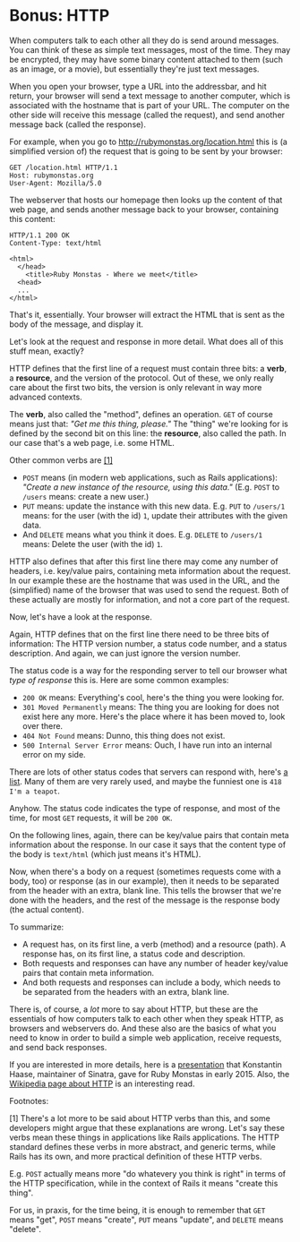 # Bonus: HTTP

When computers talk to each other all they do is send around messages. You can
think of these as simple text messages, most of the time. They may be
encrypted, they may have some binary content attached to them (such as an
image, or a movie), but essentially they're just text messages.

When you open your browser, type a URL into the addressbar, and hit return,
your browser will send a text message to another computer, which is associated
with the hostname that is part of your URL. The computer on the other side
will receive this message (called the request), and send another message back
(called the response).

For example, when you go to
<a href="http://rubymonstas.org/location.html">http://rubymonstas.org/location.html</a>
this is (a simplified version of) the request that is going to be sent by your
browser:

```http
GET /location.html HTTP/1.1
Host: rubymonstas.org
User-Agent: Mozilla/5.0
```

The webserver that hosts our homepage then looks up the content of that web
page, and sends another message back to your browser, containing this content:

```http
HTTP/1.1 200 OK
Content-Type: text/html

<html>
  </head>
    <title>Ruby Monstas - Where we meet</title>
  <head>
  ...
</html>
```

That's it, essentially. Your browser will extract the HTML that is sent as the
body of the message, and display it.

Let's look at the request and response in more detail. What does all of this
stuff mean, exactly?

HTTP defines that the first line of a request must contain three bits: a
**verb**, a **resource**, and the version of the protocol. Out of these, we
only really care about the first two bits, the version is only relevant in way
more advanced contexts.

The **verb**, also called the "method", defines an operation. `GET` of course
means just that: *"Get me this thing, please."* The "thing" we're looking for
is defined by the second bit on this line: the **resource**, also called the
path. In our case that's a web page, i.e. some HTML.

Other common verbs are <a href="#footnote-1">[1]</a>

* `POST` means (in modern web applications, such as Rails applications):
  *"Create a new instance of the resource, using this data."* (E.g. `POST` to
  `/users` means: create a new user.)
* `PUT` means: update the instance with this new data. E.g. `PUT` to `/users/1`
  means: for the user (with the id) `1`, update their attributes with the given
  data.
* And `DELETE` means what you think it does. E.g. `DELETE` to `/users/1` means:
  Delete the user (with the id) `1`.

HTTP also defines that after this first line there may come any number of
headers, i.e. key/value pairs, containing meta information about the request.
In our example these are the hostname that was used in the URL, and the
(simplified) name of the browser that was used to send the request. Both of
these actually are mostly for information, and not a core part of the request.

Now, let's have a look at the response.

Again, HTTP defines that on the first line there need to be three bits of
information: The HTTP version number, a status code number, and a status
description. And again, we can just ignore the version number.

The status code is a way for the responding server to tell our browser what
*type of response* this is. Here are some common examples:

* `200 OK` means: Everything's cool, here's the thing you were looking for.
* `301 Moved Permanently` means: The thing you are looking for does not exist
  here any more. Here's the place where it has been moved to, look over there.
* `404 Not Found` means: Dunno, this thing does not exist.
* `500 Internal Server Error` means: Ouch, I have run into an internal error on
   my side.

There are lots of other status codes that servers can respond with, here's
<a href="http://en.wikipedia.org/wiki/List_of_HTTP_status_codes">a list</a>.
Many of them are very rarely used, and maybe the funniest one is `418 I'm a
teapot`.

Anyhow. The status code indicates the type of response, and most of the time,
for most `GET` requests, it will be `200 OK`.

On the following lines, again, there can be key/value pairs that contain
meta information about the response. In our case it says that the content
type of the body is `text/html` (which just means it's HTML).

Now, when there's a body on a request (sometimes requests come with a body,
too) or response (as in our example), then it needs to be separated from
the header with an extra, blank line. This tells the browser that we're
done with the headers, and the rest of the message is the response body
(the actual content).

To summarize:

* A request has, on its first line, a verb (method) and a resource (path). A
  response has, on its first line, a status code and description.
* Both requests and responses can have any number of header key/value pairs
  that contain meta information.
* And both requests and responses can include a body, which needs to be
  separated from the headers with an extra, blank line.

There is, of course, a *lot* more to say about HTTP, but these are the
essentials of how computers talk to each other when they speak HTTP, as
browsers and webservers do. And these also are the basics of what you need
to know in order to build a simple web application, receive requests, and
send back responses.

If you are interested in more details, here is a
<a href="https://speakerdeck.com/rkh/http-rubymonsters-edition">presentation</a>
that Konstantin Haase, maintainer of Sinatra, gave for Ruby Monstas in early
2015. Also, the
<a href="http://en.wikipedia.org/wiki/Hypertext_Transfer_Protocol">Wikipedia page about HTTP</a>
is an interesting read.

Footnotes:

<a name="footnote-1">[1]</a> There's a lot more to be said about HTTP verbs than
this, and some developers might argue that these explanations are wrong. Let's
say these verbs mean these things in applications like Rails applications.
The HTTP standard defines these verbs in more abstract, and generic terms,
while Rails has its own, and more practical definition of these HTTP verbs.

E.g. `POST` actually means more "do whatevery you think is right" in terms
of the HTTP specification, while in the context of Rails it means "create this
thing".

For us, in praxis, for the time being, it is enough to remember that `GET`
means "get", `POST` means "create", `PUT` means "update", and `DELETE` means
"delete".

